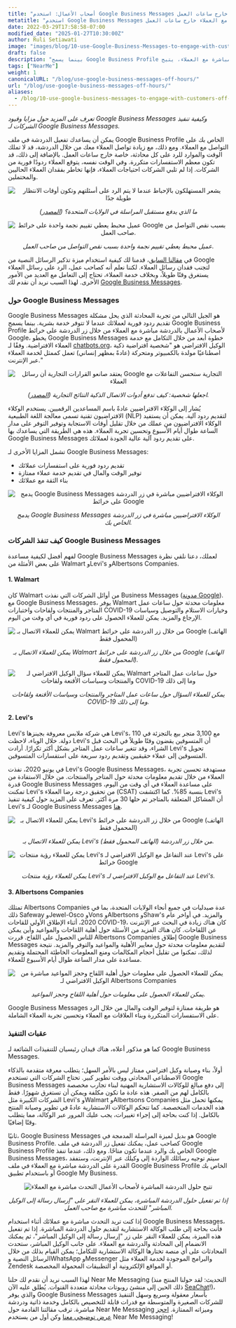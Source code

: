 ```yaml
---
title: "أصحاب الأعمال: استخدم Google Business Messages للتفاعل مع العملاء خارج ساعات العمل!"
metatitle: "استخدم Google Business Messages للتفاعل مع العملاء خارج ساعات العمل!"
date: 2022-03-29T17:58:58-07:00
modified_date: "2025-01-27T10:30:00Z"
author: Ruli Setiawati
image: "images/blog/10-use-Google-Business-Messages-to-engage-with-customers-off-hours/thumbnail.png"
draft: false
description: "بينما يسمح Google Business Profile لأصحاب الأعمال بالدردشة مباشرة مع العملاء، يتيح Google Business Messages التكامل مع خدمة العملاء الافتراضية."
tags: ["NearMe"]
weight: 1
canonicalURL: "/blog/use-google-business-messages-off-hours/"
url: "/blog/use-google-business-messages-off-hours/"
aliases:
  - /blog/10-use-google-business-messages-to-engage-with-customers-off-hours/
---
```


*تعرف على المزيد حول مزايا وقيود Google Business Messages وكيفية تنفيذ الشركات لـ Google Business Messages.*

يمكن أن يساعدك تفعيل الدردشة في ملف Google Business Profile الخاص بك على التواصل مع العملاء. ومع ذلك، مع زيادة تواصل العملاء معك من خلال الدردشة، قد لا تملك الوقت والموارد للرد على كل محادثة، خاصة خارج ساعات العمل. بالإضافة إلى ذلك، قد تكون معظم الاستفسارات متكررة. وفي الوقت نفسه، يتوقع العملاء ردودًا فورية من الشركات. إذا لم تلبي الشركات احتياجات العملاء، فإنها تخاطر بفقدان العملاء الحاليين والمحتملين.

<center>
<img src="/images/blog/10-use-Google-Business-Messages-to-engage-with-customers-off-hours/1-stats.png" alt="يشعر المستهلكون بالإحباط عندما لا يتم الرد على أسئلتهم وتكون أوقات الانتظار طويلة جدًا"/>

*ما الذي يدفع مستقبل المراسلة في الولايات المتحدة؟ ([المصدر](https://developers.google.com/business-communications/business-messages/files/us-business-messages-infographic.pdf))*
</center>

<center>
<img src="/images/blog/10-use-Google-Business-Messages-to-engage-with-customers-off-hours/2-one_star.png" alt="عميل محبط يعطي تقييم نجمة واحدة على خرائط Google بسبب نقص التواصل من صاحب العمل."/>

*عميل محبط يعطي تقييم نجمة واحدة بسبب نقص التواصل من صاحب العمل.*
</center>

في [مقالنا السابق](https://seasalt.ai/blog/9-enable-chat-on-google-maps/)، قدمنا لك كيفية استخدام ميزة تذكير الرسائل النصية من Google لتجنب فقدان رسائل العملاء. لكننا نعلم أنه كصاحب عمل، الرد على رسائل العملاء يستغرق وقتًا طويلاً، وبخلاف خدمة العملاء، تحتاج إلى التعامل مع العديد من الأمور الأخرى. لهذا السبب نريد أن نقدم لك [Google Business Messages](https://businessmessages.google/).

### حول Google Business Messages

Google Business Messages هو الجيل التالي من تجربة المحادثة الذي يحل مشكلة تقديم ردود فورية لعملائك عندما لا تتوفر خدمة بشرية. بينما يسمح Google Business Profile لأصحاب الأعمال بالدردشة مباشرة مع العملاء من خلال زر الدردشة على خرائط Google، يخطو Google Business Messages خطوة أبعد من خلال التكامل مع خدمة العملاء الافتراضية. وفقًا لـ [chatbots.org](https://www.google.com/url?q=https://www.chatbots.org/virtual_agent/&sa=D&source=docs&ust=1648605707733291&usg=AOvVaw1v4dJFgDD-5SmpSNZBu3J6)، الوكيل الافتراضي هو "شخصية افتراضية ذكية اصطناعيًا مولدة بالكمبيوتر ومتحركة (عادةً بمظهر إنساني) تعمل كممثل لخدمة العملاء عبر الإنترنت."

<center>
<img src="/images/blog/10-use-Google-Business-Messages-to-engage-with-customers-off-hours/3-stats.png" alt="يعتقد صانعو القرارات التجارية أن رسائل Google التجارية ستحسن التفاعلات مع العملاء"/>

*اجعلها شخصية: كيف تدفع أدوات الاتصال الذكية النتائج التجارية ([المصدر](https://services.google.com/fh/files/misc/how_smart_communication_tools_drive_business_results.pdf)).*
</center>

يُشار إلى الوكلاء الافتراضيين عادةً باسم المساعدين الرقميين. يستخدم الوكلاء الافتراضيون تقنية تسمى معالجة اللغة الطبيعية (NLP) لتقديم ردود آلية. يمكن أن يستفيد الوكلاء الافتراضيون من عملك من خلال تقليل أوقات الاستجابة وتوفير التوفر على مدار الساعة طوال أيام الأسبوع وتحسين تجربة العملاء. هذه هي الطريقة التي يساعدك بها Google Business Messages على تقديم ردود آلية عالية الجودة لعملائك.

تشمل المزايا الأخرى لـ Google Business Messages:
- تقديم ردود فورية على استفسارات عملائك
- توفير الوقت والمال في تقديم خدمة عملاء ممتازة
- بناء الثقة مع عملائك

<center>
<img src="/images/blog/10-use-Google-Business-Messages-to-engage-with-customers-off-hours/4-GBM_bridgepoint_runners.png" alt="يدمج Google Business Messages الوكلاء الافتراضيين مباشرة في زر الدردشة على خرائط Google"/>

*يدمج Google Business Messages الوكلاء الافتراضيين مباشرة في زر الدردشة الخاص بك.*
</center>

### كيف تنفذ الشركات Google Business Messages

لفهم أفضل لكيفية مساعدة Google Business Messages لعملك، دعنا نلقي نظرة على بعض الأمثلة من Walmart وLevi's وAlbertsons Companies.

#### 1. Walmart

كان Walmart من أوائل الشركات التي نفذت Business Messages ([مدونة Google](https://blog.google/products/maps/now-sending-business-messages-google-maps-and-search/)). مع Google Business Messages، يوفر Walmart معلومات محدثة حول ساعات عمل المتاجر والمنتجات ولقاحات واختبارات COVID-19 وخيارات الاستلام والتوصيل وسياسات الإرجاع والمزيد. يمكن للعملاء الحصول على ردود فورية في أي وقت من اليوم.

<center>
<img src="/images/blog/10-use-Google-Business-Messages-to-engage-with-customers-off-hours/5-walmart_chat.png" alt="يمكن للعملاء الاتصال بـ Walmart من خلال زر الدردشة على خرائط Google (الهاتف المحمول فقط)"/>

*يمكن للعملاء الاتصال بـ Walmart من خلال زر الدردشة على خرائط Google (الهاتف المحمول فقط).*
</center>

<center>
<img src="/images/blog/10-use-Google-Business-Messages-to-engage-with-customers-off-hours/6-walmart_va.png" alt="يمكن للعملاء سؤال الوكيل الافتراضي لـ Walmart حول ساعات عمل المتاجر والمنتجات وسياسات الأقنعة ولقاحات COVID-19 وما إلى ذلك"/>

*يمكن للعملاء السؤال حول ساعات عمل المتاجر والمنتجات وسياسات الأقنعة ولقاحات COVID-19 وما إلى ذلك.*
</center>

#### 2. Levi's

Levi's هي شركة ملابس معروفة بجينزها Levi's، مع 3,100 متجر بيع بالتجزئة في 110 دولة. خلال الوباء، لاحظت Levi's أن المتسوقين يقضون وقتًا طويلاً في البحث قبل الشراء، وقد تتغير ساعات عمل المتاجر بشكل أكثر تكرارًا. أرادت Levi's تحويل المتسوقين إلى عملاء حقيقيين وتقديم ردود سريعة على استفسارات المتسوقين.

في يونيو 2020، نفذت Levi's Google Business Messages، مستهدفة تحسين تجربة العملاء من خلال تقديم معلومات محدثة حول المتاجر والمنتجات. من خلال الاستفادة من قدرة Google Business Messages على مساعدة العملاء في أي وقت من اليوم، تمكنت Levi's من تحقيق درجة رضا العملاء (CSAT) بنسبة 85%. كما اكتشفت Levi's أن المشاكل المتعلقة بالمتاجر تم حلها 30 مرة أكثر. تعرف على المزيد حول كيفية تنفيذ Levi's لـ Google Business Messages [هنا](https://developers.google.com/business-communications/business-messages/files/levis-case-study.pdf).

<center>
<img src="/images/blog/10-use-Google-Business-Messages-to-engage-with-customers-off-hours/7-levi_chat.png" alt="يمكن للعملاء الاتصال بـ Levi's من خلال زر الدردشة على خرائط Google (الهاتف المحمول فقط)"/>

*يمكن للعملاء الاتصال بـ Levi's من خلال زر الدردشة (الهاتف المحمول فقط).*
</center>

<center>
<img src="/images/blog/10-use-Google-Business-Messages-to-engage-with-customers-off-hours/8-levi_va.png" alt="يمكن للعملاء رؤية منتجات Levi's عند التفاعل مع الوكيل الافتراضي لـ Levi's على خرائط Google"/>

*يمكن للعملاء رؤية منتجات Levi's عند التفاعل مع الوكيل الافتراضي لـ Levi's.*
</center>

#### 3. Albertsons Companies

تمتلك Albertsons Companies عدة صيدليات في جميع أنحاء الولايات المتحدة، بما في ذلك Safeway وJewel-Osco وVons وAlbertsons وShaw's والمزيد. في أواخر عام 2020، أثناء الإطلاق الأولي للقاحات COVID-19، كان هناك زيادة في البحث عبر الإنترنت عن اللقاحات. كان هناك المزيد من الأسئلة حول أهلية اللقاحات والمواعيد وأين يمكن للناس الحصول على اللقاح. قررت Albertsons Companies إطلاق Google Business Messages لتقديم معلومات محدثة حول معايير الأهلية والمواعيد والتوفر والمزيد. نتيجة لذلك، تمكنوا من تقليل أحجام المكالمات ومنع المعلومات الخاطئة المحتملة وتقديم مساعدة على مدار الساعة طوال أيام الأسبوع للعملاء.

<center>
<img src="/images/blog/10-use-Google-Business-Messages-to-engage-with-customers-off-hours/9-albertsons_chat.png" alt="يمكن للعملاء الحصول على معلومات حول أهلية اللقاح وحجز المواعيد مباشرة من الوكيل الافتراضي لـ Albertsons Companies"/>

*يمكن للعملاء الحصول على معلومات حول أهلية اللقاح وحجز المواعيد.*
</center>

Google Business Messages هو طريقة ممتازة لتوفير الوقت والمال من خلال الرد على الاستفسارات المتكررة وبناء العلاقات مع العملاء وتحسين تجربة العملاء الشاملة.

### عقبات التنفيذ

كما هو مذكور أعلاه، هناك قيدان رئيسيان للتنفيذات الشائعة لـ Google Business Messages.

أولاً، بناء وصيانة وكيل افتراضي ممتاز ليس بالأمر السهل؛ يتطلب معرفة متقدمة بالذكاء الاصطناعي المحادثي ووقت تطوير كبير. تحتاج الشركات التي تستخدم Google Business Messages إلى دفع مبالغ للوكالات الاستشارية المهنية لبناء تجارب مخصصة بالكامل لهم من الصفر. هذه عادة ما تكون مكلفة ويمكن أن تستغرق شهورًا. فقط الشركات الكبيرة مثل Levi's وWalmart وAlbertsons Companies يمكنها تحمل مثل هذه الخدمات المتخصصة. كما تتحكم الوكالات الاستشارية عادةً في تطوير وصيانة المنتج بالكامل. إذا كنت بحاجة إلى إجراء تغييرات، يجب عليك المرور عبر الوكالة، مما يتطلب وقتًا إضافيًا.

ثانيًا، Google Business Messages هو بديل لميزة المراسلة المدمجة في Google Business Profile. كصاحب عمل، يمكنك تفعيل زر الدردشة في ملف Google Business Profile الخاص بك والرد عندما تكون متاحًا. ومع ذلك، عندما تنفذ Google Business Messages، سيتم توجيه رسائلك الواردة إلى وكيلك عبر الإنترنت، وستفقد القدرة على الدردشة مباشرة مع العملاء في ملف Google Business Profile الخاص بك أو باستخدام تطبيق Google My Business.

<center>
<img src="/images/blog/10-use-Google-Business-Messages-to-engage-with-customers-off-hours/10-live_agent.png" alt="تتيح حلول الدردشة المباشرة لأصحاب الأعمال التحدث مباشرة مع العملاء"/>

*إذا تم تفعيل حلول الدردشة المباشرة، يمكن للعملاء النقر على "إرسال رسالة إلى الوكيل المباشر" للتحدث مباشرة مع صاحب العمل.*
</center>

إذا كنت تريد التحدث مباشرة مع عملائك أثناء استخدام Google Business Messages، فأنت بحاجة إلى طلب الوكالة الاستشارية لتقديم حلول الدردشة المباشرة. إذا تم تفعيل هذه الميزة، يمكن للعملاء النقر على زر "إرسال رسالة إلى الوكيل المباشر"، ثم يمكنك الانضمام إلى المحادثة والدردشة مع العملاء. على جانب الوكيل المباشر، ستحدث المحادثات على أي منصة تختارها الوكالة الاستشارية للتكامل؛ يمكن القيام بذلك من خلال الرسائل النصية وWhatsApp وMessenger والبرامج الموجودة لخدمة العملاء مثل Zendesk أو المواقع الإلكترونية أو التطبيقات المحمولة المخصصة.

لهذا السبب نريد أن نقدم لك حلنا Near Me Messaging (التحديث: لقد حولنا المنتج منذ ذلك الحين إلى منشئ روبوتات محادثة متعددة القنوات. يُطلق عليه الآن [SeaChat](https://chat.seasalt.ai/?utm_source=blog)!)، والذي يوفر Google Business Messages بأسعار معقولة وسريع وسهل التنفيذ للشركات الصغيرة والمتوسطة مع قدرات قابلة للتخصيص بالكامل وخدمة ذاتية ودردشة مباشرة. ترقب مقالتنا القادمة حول Near Me Messaging وميزاته الممتازة. [احجز عرض توضيحي معنا](https://meetings.hubspot.com/seasalt-ai/seasalt-meeting) وكن أول من يستخدم Near Me Messaging!
